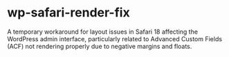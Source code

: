 # wp-safari-render-fix
A temporary workaround for layout issues in Safari 18 affecting the WordPress admin interface, particularly related to Advanced Custom Fields (ACF) not rendering properly due to negative margins and floats.
